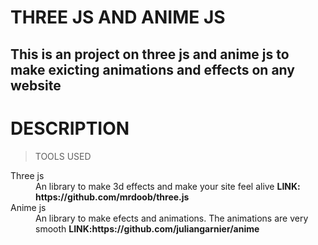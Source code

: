 <h1>THREE JS AND ANIME JS</h1>
  <h2>This is an project on three js and anime js to make exicting animations and effects on any website</h2>
<h1>DESCRIPTION</h1>
<blockquote>TOOLS USED</blockquote>
  <dl>
  <dt>Three js</dt>
  <dd>An library to make 3d effects and make your site feel alive <strong>LINK: https://github.com/mrdoob/three.js </strong></dd>
  <dt>Anime js</dt>
  <dd>An library to make efects and animations. The animations are very smooth <strong>LINK:https://github.com/juliangarnier/anime
</dd>
  </dl>
  
